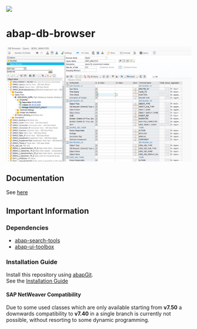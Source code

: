 ![](https://img.shields.io/badge/ABAP-v7.50+-orange)
# abap-db-browser

![DB Browser - Selection Screen](img/selection-screen.png)

## Documentation

See [here](https://devepos.com/projects/abap-db-browser)

## Important Information

### Dependencies

- [abap-search-tools](https://github.com/stockbal/abap-search-tools)
- [abap-ui-toolbox](https://github.com/stockbal/abap-ui-toolbox)

### Installation Guide
Install this repository using [abapGit](https://github.com/abapGit/abapGit#).  
See the [Installation Guide](https://devepos.com/projects/abap-db-browser/installation.html)

#### SAP NetWeaver Compatibility
Due to some used classes which are only available starting from **v7.50** a downwards compatibility to **v7.40** in a single 
branch is currently not possible, without resorting to some dynamic programming.
